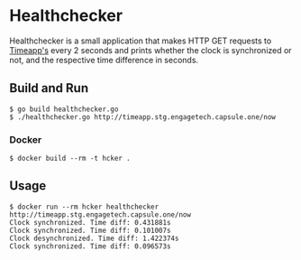 # Healthchecker

Healthchecker is a small application that makes HTTP GET requests to [Timeapp's](../timeapp/README.md) every 2 seconds and prints whether the clock is synchronized or not, and the respective time difference in seconds.

## Build and Run

```
$ go build healthchecker.go
$ ./healthchecker.go http://timeapp.stg.engagetech.capsule.one/now
```

### Docker

```
$ docker build --rm -t hcker .
```

## Usage

```
$ docker run --rm hcker healthchecker http://timeapp.stg.engagetech.capsule.one/now
Clock synchronized. Time diff: 0.431881s
Clock synchronized. Time diff: 0.101007s
Clock desynchronized. Time diff: 1.422374s
Clock synchronized. Time diff: 0.096573s

```